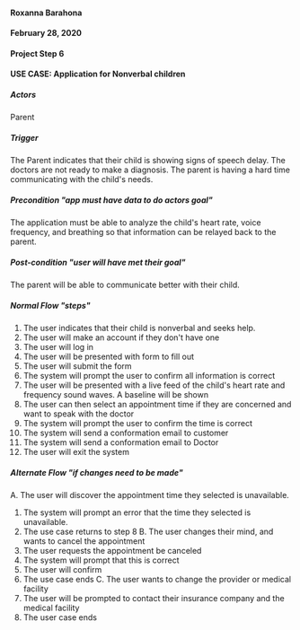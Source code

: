 #### Roxanna Barahona
#### February 28, 2020
#### Project Step 6
#### USE CASE: Application for Nonverbal children
##### Actors
Parent

##### Trigger
The Parent indicates that their child is showing signs of speech delay. The doctors are not ready to make a diagnosis. The parent is having a hard time communicating with the child's needs.
##### Precondition "app must have data to do actors goal"
The application must be able to analyze the child's heart rate, voice frequency, and breathing so that information can be relayed back to the parent.
##### Post-condition "user will have met their goal"
The parent will be able to communicate better with their child.

##### Normal Flow "steps"
1. The user indicates that their child is nonverbal and seeks help.
2. The user will make an account if they don't have one
3. The user will log in
4. The user will be presented with form to fill out
5. The user will submit the form
6. The system will prompt the user to confirm all information is correct
7. The user will be presented with a live feed of the child's heart rate and frequency sound waves. A baseline will be shown
8. The user can then select an appointment time if they are concerned and want to speak with the doctor
9. The system will prompt the user to confirm the time is correct
10. The system will send a conformation email to customer
11. The system will send a conformation email to Doctor
12. The user will exit the system

##### Alternate Flow "if changes need to be made"
A. The user will discover the appointment time they selected is unavailable.
  1. The system will prompt an error that the time they selected is unavailable.
  1. The use case returns to step 8
B. The user changes their mind, and wants to cancel the appointment
  1. The user requests the appointment be canceled
  2. The system will prompt that this is correct
  3. The user will confirm
  4. The use case ends
C. The user wants to change the provider or medical facility
  1. The user will be prompted to contact their insurance company and the medical facility
  2. The user case ends

